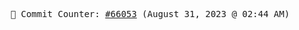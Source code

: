 <p align="center">
    <samp>
        📮 Commit Counter: <a href="https://github.com/Javascript-void0/Javascript-void0/commits/main">#66053</a> (August 31, 2023 @ 02:44 AM)
    </samp>
</p>